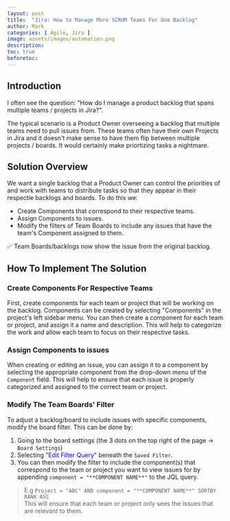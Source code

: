 ```yaml
---
layout: post
title:  "Jira: How to Manage More SCRUM Teams For One Backlog"
author: Mark
categories: [ Agile, Jira ]
image: assets/images/automation.png
description: 
toc: true
beforetoc: 
---
```

## Introduction
I often see the question: "How do I manage a product backlog that spans multiple teams / projects in Jira?".  

The typical scenario is a Product Owner overseeing a backlog that multiple teams need to pull issues from. These teams often have their own Projects in Jira and it doesn't make sense to have them flip between multiple projects / boards. It would certainly make priortizing tasks a nightmare.

## Solution Overview
We want a single backlog that a Product Owner can control the priorities of and work with teams to distribute tasks so that they appear in their respectie backlogs and boards. To do this we:
-  Create Components that correspond to their respective teams. 
- Assign Components to issues.
- Modify the filters of Team Boards to include any issues that have the team's Component assigned to them.

✅ Team Boards/backlogs now show the issue from the original backlog.

## How To Implement The Solution

### Create Components For Respective Teams
First, create components for each team or project that will be working on the backlog. Components can be created by selecting "Components" in the project's left sidebar menu. You can then create a component for each team or project, and assign it a name and description. This will help to categorize the work and allow each team to focus on their respective tasks.
 
### Assign Components to issues
When creating or editing an issue, you can assign it to a component by selecting the appropriate component from the drop-down menu of the `Component` field. This will help to ensure that each issue is properly categorized and assigned to the correct team or project.

### Modify The Team Boards' Filter
To adjust a backlog/board to include issues with specific components, modify the board filter. This can be done by:
1. Going to the board settings (the 3 dots on the top right of the page -> `Board Settings`)
2. Selecting  "<font color=blue>Edit Filter Query</font>" beneath the `Saved Filter`. 
3. You can then modify the filter to include the component(s) that correspond to the team or project you want to view issues for by appending `component = "**COMPONENT NAME**"` to the JQL query. 
>E.g `Project = "ABC" AND component = "**COMPONENT NAME**" SORTBY RANK ASC`  
This will ensure that each team or project only sees the issues that are relevant to them.
<!--stackedit_data:
eyJoaXN0b3J5IjpbLTQ0NDA0MzQxMyw0NzIzNzE3MDksLTEwMz
cwNTAzMzYsLTE4OTU5MzA5NjJdfQ==
-->